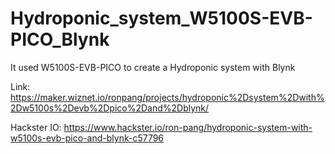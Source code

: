 # Hydroponic_system_W5100S-EVB-PICO_Blynk
It used W5100S-EVB-PICO to create a Hydroponic system with Blynk

Link: https://maker.wiznet.io/ronpang/projects/hydroponic%2Dsystem%2Dwith%2Dw5100s%2Devb%2Dpico%2Dand%2Dblynk/

Hackster IO: https://www.hackster.io/ron-pang/hydroponic-system-with-w5100s-evb-pico-and-blynk-c57796
